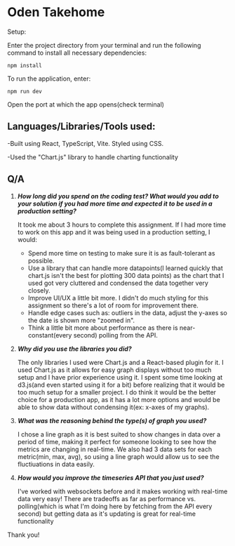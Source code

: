 # Oden Takehome

Setup:

Enter the project directory from your terminal and run the following command to install all necessary dependencies:

```
npm install
```

To run the application, enter:

```
npm run dev
```

Open the port at which the app opens(check terminal)

## Languages/Libraries/Tools used:

-Built using React, TypeScript, Vite. Styled using CSS.

-Used the "Chart.js" library to handle charting functionality

## Q/A

1. **_How long did you spend on the coding test? What would you add to your solution if you had more time and expected it to be used in a production setting?_**

   It took me about 3 hours to complete this assignment. If I had more time to work on this app and it was being used in a production setting, I would:

   - Spend more time on testing to make sure it is as fault-tolerant as possible.
   - Use a library that can handle more datapoints(I learned quickly that chart.js isn't the best for plotting 300 data points) as the chart that I used got very cluttered and condensed the data together very closely.
   - Improve UI/UX a little bit more. I didn't do much styling for this assignment so there's a lot of room for improvement there.
   - Handle edge cases such as: outliers in the data, adjust the y-axes so the date is shown more "zoomed in".
   - Think a little bit more about performance as there is near-constant(every second) polling from the API.

2. **_Why did you use the libraries you did?_**

   The only libraries I used were Chart.js and a React-based plugin for it. I used Chart.js as it allows for easy graph displays without too much setup and I have prior experience using it. I spent some time looking at d3.js(and even started using it for a bit) before realizing that it would be too much setup for a smaller project. I do think it would be the better choice for a production app, as it has a lot more options and would be able to show data without condensing it(ex: x-axes of my graphs).

3. **_What was the reasoning behind the type(s) of graph you used?_**

   I chose a line graph as it is best suited to show changes in data over a period of time, making it perfect for someone looking to see how the metrics are changing in real-time. We also had 3 data sets for each metric(min, max, avg), so using a line graph would allow us to see the fluctiuations in data easily.

4. **_How would you improve the timeseries API that you just used?_**

   I've worked with websockets before and it makes working with real-time data very easy! There are tradeoffs as far as performance vs. polling(which is what I'm doing here by fetching from the API every second) but getting data as it's updating is great for real-time functionality

Thank you!
